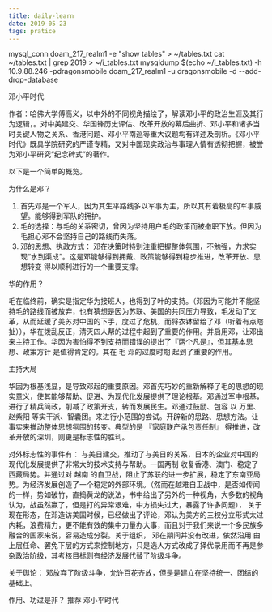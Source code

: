 ```yaml
---
title: daily-learn
date: 2019-05-23
tags: pratice
---
```


mysql_conn doam_217_realm1 -e "show tables" > ~/tables.txt
cat ~/tables.txt | grep 2019 > ~/i_tables.txt
mysqldump $(echo ~/i_tables.txt) -h 10.9.88.246 -pdragonsmobile doam_217_realm1 -u dragonsmobile -d --add-drop-database




邓小平时代

作者：哈佛大学傅高义，以中外的不同视角描绘了，解读邓小平的政治生涯及其行为逻辑，。对中美建交、华国锋历史评估、改革开放的幕后曲折、邓小平和诸多当时关键人物之关系、香港问题、邓小平南巡等重大议题均有详述及剖析。《邓小平时代》既具学院研究的严谨专精，又对中国现实政治与事理人情有透彻把握，被誉为邓小平研究“纪念碑式”的著作。


以下是一个简单的概览。


为什么是邓？

1. 首先邓是一个军人，因为其生平路线多以军事为主，所以其有着极高的军事威望。能够得到军队的拥护。
2. 毛的选择：与毛的关系密切，曾因为坚持用户毛的政策而被撤职下放。但因为毛担心邓不会坚持自己的路线而失落。
3. 邓的思想、执政方式： 邓在决策时特别注重把握整体氛围，不勉强，力求实现“水到渠成”。这是邓能够得到拥戴、政策能够得到稳步推进，改革开放、思想转变 得以顺利进行的一个重要支撑。

华的作用？

毛在临终前，确实是指定华为接班人，也得到了叶的支持。（邓因为可能并不能坚持毛的路线而被放弃，也有猜想是因为苏联、美国的共同压力导致，毛发动了文革，从而延缓了美苏对中国的下手，度过了危机，而将衣钵留给了邓（听着有点瞎扯）），华在拨乱反正，清灭四人帮的过程中起到了重要的作用。并启用邓，让邓出来主持工作。华因为害怕得不到支持而错误的提出了『两个凡是』，但其基本思想、政策方针 是值得肯定的。其在 毛 邓的过度时期 起到了重要的作用。

主持大局

华因为根基浅显，是导致邓起的重要原因。邓首先巧妙的重新解释了毛的思想的现实意义，使其能够帮助、促进、为现代化发展提供了理论根基。邓通过军中根基，进行了精兵简政，削减了政策开支，转而发展民生。邓通过鼓励、包容 以 万里、赵紫阳 等实干派、智囊团。来进行小范围的尝试。开辟新的思路、思想方法。让事实来推动整体思想氛围的转变。典型的是 『家庭联产承包责任制』 得推进，改革开放的深圳，则更是标志性的胜利。

对外标志性的事件有： 与美日建交，推动了与美日的关系，日本的企业对中国的现代化发展提供了非常大的技术支持与帮助。一国两制 收复香港、澳门、稳定了西藏局势。并通过对 越南 的自卫战，阻止了苏联的进一步扩展，稳定了东南亚局势。为经济发展创造了一个稳定的外部环境。（然而在越难自卫战中，是否如传闻的一样，势如破竹，直捣黄龙的说法，书中给出了另外的一种视角，大多数的视角认为，战虽然赢了，但是打的异常艰难，中方损失过大，暴露了许多问题）， 关于现在形态，在邓造访美国时候，已经做出了评论，邓认为美方的三权分立形式太过内耗，浪费精力，更不能有效的集中力量办大事，而且对于我们来说一个多民族多融合的国家来说，容易造成分裂。关于组织， 邓在期间并没有改进，依然沿用 由上层任命、罢免下层的方式来控制地方，只是选人方式改成了择优录用而不再是参杂政治阶级，其考核目标则有经济发展代替了阶级斗争。

关于舆论： 邓放弃了阶级斗争，允许百花齐放，但是是建立在坚持统一、团结的基础上。

作用、功过是非？
推荐 邓小平时代



